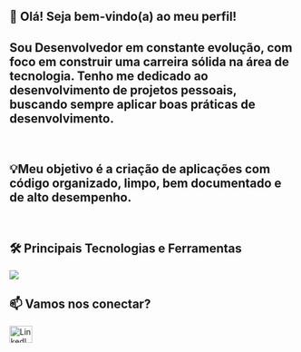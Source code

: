 ## 👋 Olá! Seja bem-vindo(a) ao meu perfil!

## Sou Desenvolvedor  em constante evolução, com foco em construir uma carreira sólida na área de tecnologia. Tenho me dedicado ao desenvolvimento de projetos pessoais, buscando sempre aplicar boas práticas de desenvolvimento.
<br>

## 💡Meu objetivo  é a criação de aplicações com código organizado, limpo, bem documentado e de alto desempenho.
<br>

## 🛠️ Principais Tecnologias e Ferramentas
<p align="left">
  <a href="https://skillicons.dev">
    <img src="https://skillicons.dev/icons?i=java,py,javascript,html,css,git,github" />
  </a>
  
</p>

## 📫 Vamos nos conectar?

<p align="left">
  <a href="https://www.linkedin.com/in/guilherme-carmo-tavares-715469310/" target="_blank" rel="noopener noreferrer">
    <img align="center" src="https://raw.githubusercontent.com/rahuldkjain/github-profile-readme-generator/master/src/images/icons/Social/linked-in-alt.svg" alt="LinkedIn" height="30" width="40" />
  </a>
</p>
